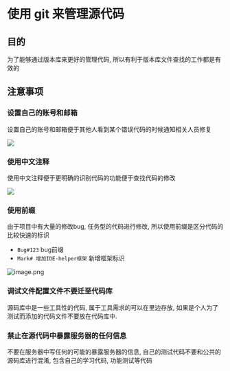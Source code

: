 # 使用 git 来管理源代码

## 目的

为了能够通过版本库来更好的管理代码, 所以有利于版本库文件查找的工作都是有效的

## 注意事项

### 设置自己的账号和邮箱

设置自己的账号和邮箱便于其他人看到某个错误代码的时候通知相关人员修复

![](https://file.wulicode.com/yuque/202208/04/23/0611oyIM67Gc.png?x-oss-process=image/resize,h_372)

### 使用中文注释

使用中文注释便于更明确的识别代码的功能便于查找代码的修改

![](https://file.wulicode.com/yuque/202208/04/23/0612i33WEqPc.png?x-oss-process=image/resize,h_152)

### 使用前缀

由于项目中有大量的修改bug, 任务型的代码进行修改, 所以使用前缀是区分代码的比较快速的标识

- `Bug#123`  bug前缀
- `Mark# 增加IDE-helper框架` 新增框架标识

![image.png](https://file.wulicode.com/yuque/202208/04/23/0612fCEJD21C.png?x-oss-process=image/resize,h_126)

### 调试文件配置文件不要迁至代码库

源码库中是一些工具性的代码, 属于工具需求的可以在里边存放, 如果是个人为了测试而添加的代码文件不要放在代码库中.

### 禁止在源代码中暴露服务器的任何信息

不要在服务器中写任何的可能的暴露服务器的信息, 自己的测试代码不要和公共的源码库进行混淆, 包含自己的学习代码, 功能测试等代码

